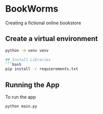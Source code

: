 # BookWorms

Creating a fictional online bookstore

## Create a virtual environment
```bash
python -m venv venv

## Install Libraries
```bash
pip install -r requierements.txt
```

## Running the App

To run the app
```bash
python main.py
```
